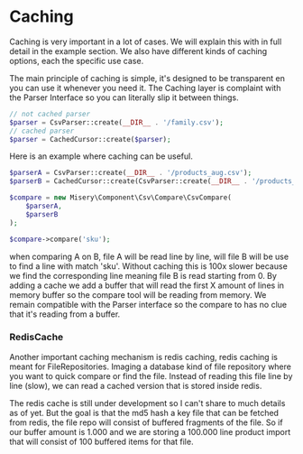 # Caching

Caching is very important in a lot of cases. We will explain this with in full detail in the example section.
We also have different kinds of caching options, each the specific use case.

The main principle of caching is simple, it's designed to be transparent en you can use it whenever you need it.
The Caching layer is complaint with the Parser Interface so you can literally slip it between things.

```php
// not cached parser
$parser = CsvParser::create(__DIR__ . '/family.csv');
// cached parser
$parser = CachedCursor::create($parser);
```

Here is an example where caching can be useful.
```php
$parserA = CsvParser::create(__DIR__ . '/products_aug.csv');
$parserB = CachedCursor::create(CsvParser::create(__DIR__ . '/products_set.csv'));

$compare = new Misery\Component\Csv\Compare\CsvCompare(
    $parserA,
    $parserB
);

$compare->compare('sku');
```
when comparing A on B, file A will be read line by line, will file B will be use to find a line with match 'sku'.
Without caching this is 100x slower because we find the corresponding line meaning file B is read starting from 0.
By adding a cache we add a buffer that will read the first X amount of lines in memory buffer so the compare tool will be reading from memory.
We remain compatible with the Parser interface so the compare to has no clue that it's reading from a buffer.

### RedisCache
Another important caching mechanism is redis caching, redis caching is meant for FileRepositories.
Imaging a database kind of file repository where you want to quick compare or find the file.
Instead of reading this file line by line (slow), we can read a cached version that is stored inside redis.

The redis cache is still under development so I can't share to much details as of yet.
But the goal is that the md5 hash a key file that can be fetched from redis, the file repo will consist of buffered fragments of the file.
So if our buffer amount is 1.000 and we are storing a 100.000 line product import that will consist of 100 buffered items for that file.
